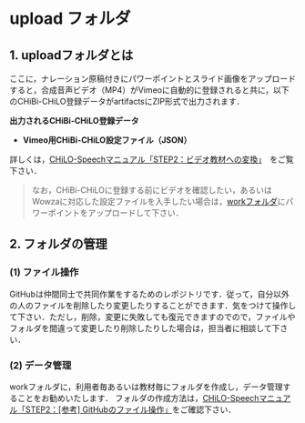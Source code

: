 # upload フォルダ
## 1. uploadフォルダとは
ここに，ナレーション原稿付きにパワーポイントとスライド画像をアップロードすると，合成音声ビデオ（MP4）がVimeoに自動的に登録されると共に，以下のCHiBi-CHiLO登録データがartifactsにZIP形式で出力されます．

__出力されるCHiBi-CHiLO登録データ__
* __Vimeo用CHiBi-CHiLO設定ファイル（JSON）__

詳しくは，[CHiLO-Speechマニュアル「STEP2：ビデオ教材への変換」](https://docs.cccties.org/chilospeech/video/convert)　をご覧下さい．

> なお，CHiBi-CHiLOに登録する前にビデオを確認したい，あるいはWowzaに対応した設定ファイルを入手したい場合は，[workフォルダ](../work)にパワーポイントをアップロードして下さい．　


## 2. フォルダの管理

### (1) ファイル操作

GitHubは仲間同士で共同作業をするためのレポジトリです．従って，自分以外の人のファイルを削除したり変更したりすることができます．気をつけて操作して下さい．ただし，削除，変更に失敗しても復元できますのでので，ファイルやフォルダを間違って変更したり削除したりした場合は，担当者に相談して下さい．

### (2) データ管理

workフォルダに，利用者毎あるいは教材毎にフォルダを作成し，データ管理することをお勧めいたします．
フォルダの作成方法は，[CHiLO-Speechマニュアル「STEP2：[参考] GitHubのファイル操作」](https://docs.cccties.org/chilospeech/video/github#forudano)をご確認下さい．

